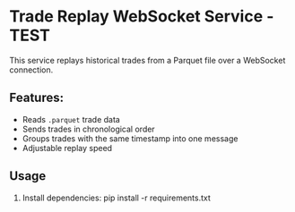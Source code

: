# Trade Replay WebSocket Service - TEST
This service replays historical trades from a Parquet file over a WebSocket connection.

## Features:
- Reads `.parquet` trade data
- Sends trades in chronological order
- Groups trades with the same timestamp into one message
- Adjustable replay speed

## Usage
1. Install dependencies:
pip install -r requirements.txt